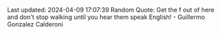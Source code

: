 Last updated: 2024-04-09 17:07:39
Random Quote: Get the f out of here and don't stop walking until you hear them speak English! - Guillermo Gonzalez Calderoni